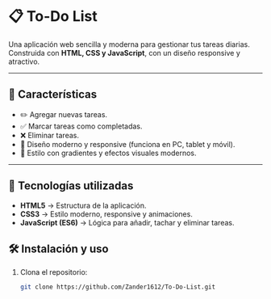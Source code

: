 # 📋 To-Do List

Una aplicación web sencilla y moderna para gestionar tus tareas diarias.  
Construida con **HTML, CSS y JavaScript**, con un diseño responsive y atractivo.

---

## 🚀 Características
- ✏️ Agregar nuevas tareas.
- ✅ Marcar tareas como completadas.
- ❌ Eliminar tareas.
- 📱 Diseño moderno y responsive (funciona en PC, tablet y móvil).
- 🎨 Estilo con gradientes y efectos visuales modernos.

---

## 📂 Tecnologías utilizadas
- **HTML5** → Estructura de la aplicación.
- **CSS3** → Estilo moderno, responsive y animaciones.
- **JavaScript (ES6)** → Lógica para añadir, tachar y eliminar tareas.

## 🛠️ Instalación y uso
1. Clona el repositorio:
   ```bash
   git clone https://github.com/Zander1612/To-Do-List.git

